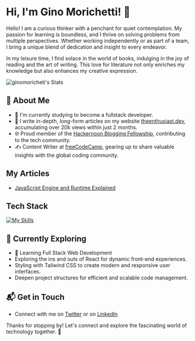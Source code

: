 # Hi, I'm Gino Morichetti! 👋

Hello! I am a curious thinker with a penchant for quiet contemplation. My passion for learning is boundless, and I thrive on solving problems from multiple perspectives. Whether working independently or as part of a team, I bring a unique blend of dedication and insight to every endeavor.

In my leisure time, I find solace in the world of books, indulging in the joy of reading and the art of writing. This love for literature not only enriches my knowledge but also enhances my creative expression.

![ginomoricheti's Stats](https://github-readme-stats.vercel.app/api?username=ginomoricheti&theme=vue-dark&show_icons=true&hide_border=true&count_private=true)

## 🚀 About Me

- 🔭 I'm currently studying to become a fullstack developer.
- 📝 I write in-depth, long-form articles on my website [theenthusiast.dev](https://theenthusiast.dev), accumulating over 20k views within just 2 months.
- 🌐 Proud member of the [Hackernoon Blogging Fellowship](https://hackernoon.com/), contributing to the tech community.
- ✍️ Content Writer at [freeCodeCamp](https://www.freecodecamp.org/), gearing up to share valuable insights with the global coding community.

## My Articles
- [JavaScript Engine and Runtime Explained](https://www.freecodecamp.org/news/javascript-engine-and-runtime-explained/)


## Tech Stack
[![My Skills](https://skillicons.dev/icons?i=js,html,css,wasm)](https://skillicons.dev)

## 🌱 Currently Exploring

  - 🚀 Learning Full Stack Web Development
  - Exploring the ins and outs of React for dynamic front-end experiences.
  - Styling with Tailwind CSS to create modern and responsive user interfaces.
  - Deepen project structures for efficient and scalable code management.

<!-- ## 🏆 Achievements

- 🌟 Completed Hacktoberfest 2023 - Contributed to open source projects and celebrated the spirit of collaboration.-->


## 📬 Get in Touch

- Connect with me on [Twitter](https://twitter.com/GinoMorichetti) or on [LinkedIn](https://www.linkedin.com/in/ginomorichetti/)

Thanks for stopping by! Let's connect and explore the fascinating world of technology together. 🚀



<!--

Here are some ideas to get you started:

- 🔭 I’m currently working on ...
- 🌱 I’m currently learning ...
- 👯 I’m looking to collaborate on ...
- 🤔 I’m looking for help with ...
- 💬 Ask me about ...
- 📫 How to reach me: ...
- 😄 Pronouns: ...
- ⚡ Fun fact: ...
-->


